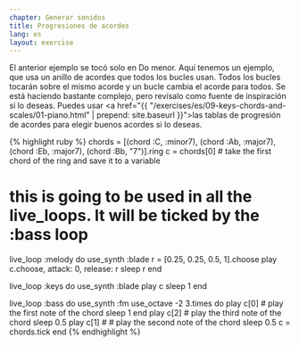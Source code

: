 ```yaml
---
chapter: Generar sonidos
title: Progresiones de acordes
lang: es
layout: exercise
---
```


El anterior ejemplo se tocó solo en Do menor. Aquí tenemos un ejemplo, que usa un anillo de acordes que todos los bucles usan. Todos los bucles tocarán sobre el mismo acorde y un bucle cambia el acorde para todos. Se está haciendo bastante complejo, pero revísalo como fuente de inspiración si lo deseas. Puedes usar  <a href="{{ "/exercises/es/09-keys-chords-and-scales/01-piano.html" | prepend: site.baseurl }}">las tablas de progresión de acordes</a> para elegir buenos acordes si lo deseas. 

{% highlight ruby %}
chords = [(chord :C, :minor7), (chord :Ab, :major7), (chord :Eb, :major7), (chord :Bb, "7")].ring
c = chords[0] # take the first chord of the ring and save it to a variable
# this is going to be used in all the live_loops. It will be ticked by the :bass loop

live_loop :melody do
  use_synth :blade
  r = [0.25, 0.25, 0.5, 1].choose
  play c.choose, attack: 0, release: r
  sleep r
end

live_loop :keys do
  use_synth :blade
  play c
  sleep 1
end

live_loop :bass do
  use_synth :fm
  use_octave -2
  3.times do
    play c[0] # play the first note of the chord
    sleep 1
  end
  play c[2] # play the third note of the chord
  sleep 0.5
  play c[1] # # play the second note of the chord
  sleep 0.5
  c = chords.tick
end
{% endhighlight %}
